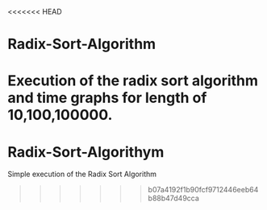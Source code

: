 <<<<<<< HEAD
# Radix-Sort-Algorithm
Execution of the radix sort algorithm and time graphs for length of 10,100,100000.
=======
# Radix-Sort-Algorithym
Simple execution of the Radix Sort Algorithm
>>>>>>> b07a4192f1b90fcf9712446eeb64b88b47d49cca
